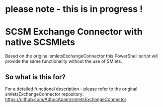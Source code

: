 # please note - this is in progress !

# SCSM Exchange Connector with native SCSMlets
Based on the original smletsExchangeConnector this PowerShell script will provide the same functionality without the use of SMlets.

## So what is this for?
For a detailed functional description - please refer to the original smletsExchangeConnector repository:
https://github.com/AdhocAdam/smletsExchangeConnector


